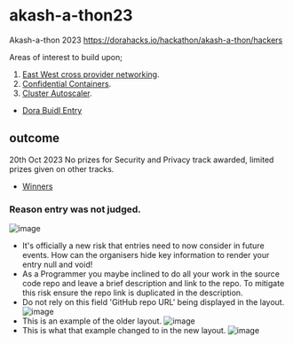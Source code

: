 # akash-a-thon23
Akash-a-thon 2023 https://dorahacks.io/hackathon/akash-a-thon/hackers

Areas of interest to build upon;

1. [East West cross provider networking](01EWCPN.MD).
3. [Confidential Containers](02CC.MD).
4. [Cluster Autoscaler](03CA.MD).

- [Dora Buidl Entry](https://dorahacks.io/buidl/6996)

## outcome 

20th Oct 2023 
No prizes for Security and Privacy track awarded, limited prizes given on other tracks. 
- [Winners](winners.md)

### Reason entry was not judged. 

![image](https://github.com/Cypherpunk-Labs/akash-a-thon23/assets/13536174/778679ea-c614-4983-9b76-590eb5f5073a)
- It's officially a new risk that entries need to now consider in future events. How can the organisers hide key information to render your entry null and void!
- As a Programmer you maybe inclined to do all your work in the source code repo and leave a brief description and link to the repo. To mitigate this risk ensure the repo link is duplicated in the description.
- Do not rely on this field 'GitHub repo URL' being displayed in the layout.
![image](https://github.com/Cypherpunk-Labs/akash-a-thon23/assets/13536174/3d04476b-9b3f-4d23-a812-6aaa1cbceb92)
- This is an example of the older layout.
![image](https://github.com/Cypherpunk-Labs/akash-a-thon23/assets/13536174/703cd0f5-58d2-4e71-80a8-87ed6d6b2c67)
- This is what that example changed to in the new layout.
  ![image](https://github.com/Cypherpunk-Labs/akash-a-thon23/assets/13536174/3a362666-51ae-420f-81e9-b2295132cbb1)
